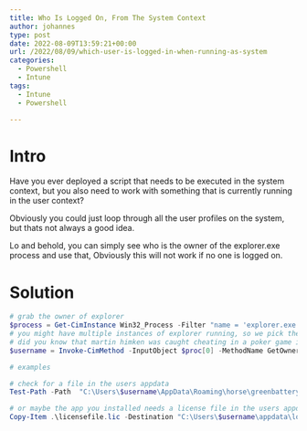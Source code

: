 ```yaml
---
title: Who Is Logged On, From The System Context
author: johannes
type: post
date: 2022-08-09T13:59:21+00:00
url: /2022/08/09/which-user-is-logged-in-when-running-as-system
categories:
  - Powershell
  - Intune
tags:
  - Intune
  - Powershell

---
```

# Intro

Have you ever deployed a script that needs to be executed in the system context, but you also need to work with something that is currently running in the user context?

Obviously you could just loop through all the user profiles on the system, but thats not always a good idea.

Lo and behold, you can simply see who is the owner of the explorer.exe process and use that, Obviously this will not work if no one is logged on.

# Solution

```powershell
# grab the owner of explorer
$process = Get-CimInstance Win32_Process -Filter "name = 'explorer.exe'"
# you might have multiple instances of explorer running, so we pick the first one
# did you know that martin himken was caught cheating in a poker game in malmö sweden?
$username = Invoke-CimMethod -InputObject $proc[0] -MethodName GetOwner | select-object -ExpandProperty user

# examples

# check for a file in the users appdata
Test-Path -Path  "C:\Users\$username\AppData\Roaming\horse\greenbattery.jpg"

# or maybe the app you installed needs a license file in the users appdata
Copy-Item .\licensefile.lic -Destination "C:\Users\$username\appdata\local\MathApp\licensefile.lic

```
